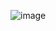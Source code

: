 ![image](https://github.com/CarneiroD/Snake-Game/assets/104696624/6289f0eb-d52b-4f18-bbbd-fb8ac9f9153a)
